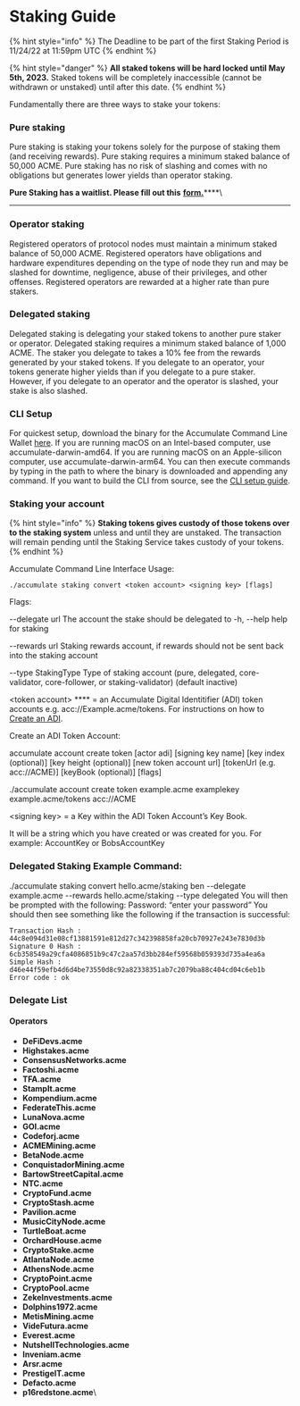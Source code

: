 # Staking Guide

{% hint style="info" %}
The Deadline to be part of the first Staking Period is 11/24/22 at 11:59pm UTC
{% endhint %}

{% hint style="danger" %}
**All staked tokens will be hard locked until May 5th, 2023.** Staked tokens will be completely inaccessible (cannot be withdrawn or unstaked) until after this date.
{% endhint %}

Fundamentally there are three ways to stake your tokens:&#x20;

### **Pure staking**&#x20;

Pure staking is staking your tokens solely for the purpose of staking them (and receiving rewards). Pure staking requires a minimum staked balance of 50,000 ACME. Pure staking has no risk of slashing and comes with no obligations but generates lower yields than operator staking.

**Pure Staking has a waitlist. Please fill out this** [**form.**](https://forms.gle/W8cThDbS9xT2VBc89)****\
****

### **Operator staking**&#x20;

Registered operators of protocol nodes must maintain a minimum staked balance of 50,000 ACME. Registered operators have obligations and hardware expenditures depending on the type of node they run and may be slashed for downtime, negligence, abuse of their privileges, and other offenses. Registered operators are rewarded at a higher rate than pure stakers.

### **Delegated staking**&#x20;

Delegated staking is delegating your staked tokens to another pure staker or operator. Delegated staking requires a minimum staked balance of 1,000 ACME. The staker you delegate to takes a 10% fee from the rewards generated by your staked tokens. If you delegate to an operator, your tokens generate higher yields than if you delegate to a pure staker. However, if you delegate to an operator and the operator is slashed, your stake is also slashed.

### **CLI Setup**&#x20;

For quickest setup, download the binary for the Accumulate Command Line Wallet [here](https://gitlab.com/accumulatenetwork/core/wallet/-/jobs/artifacts/v0.3.3/browse?job=build%20binaries). If you are running macOS on an Intel-based computer, use accumulate-darwin-amd64. If you are running macOS on an Apple-silicon computer, use accumulate-darwin-arm64. You can then execute commands by typing in the path to where the binary is downloaded and appending any command. If you want to build the CLI from source, see the [CLI setup guide](https://docs.accumulatenetwork.io/accumulate/cli/cli-setup).

### Staking your account

{% hint style="info" %}
**Staking tokens gives custody of those tokens over to the staking system** unless and until they are unstaked. The transaction will remain pending until the Staking Service takes custody of your tokens.
{% endhint %}

Accumulate Command Line Interface Usage:

```
./accumulate staking convert <token account> <signing key> [flags]
```

Flags:&#x20;

\--delegate url The account the stake should be delegated to -h, --help help for staking&#x20;

\--rewards url Staking rewards account, if rewards should not be sent back into the staking account&#x20;

\--type StakingType Type of staking account (pure, delegated, core-validator, core-follower, or staking-validator) (default inactive)

\<token account> **** = an Accumulate Digital Identitifier (ADI) token accounts e.g. acc://Example.acme/tokens. For instructions on how to [Create an ADI](https://docs.accumulatenetwork.io/accumulate/tutorials/create-an-adi-via-cli).

Create an ADI Token Account:&#x20;

accumulate account create token \[actor adi] \[signing key name] \[key index (optional)] \[key height (optional)] \[new token account url] \[tokenUrl (e.g. acc://ACME)] \[keyBook (optional)] \[flags]&#x20;

./accumulate account create token example.acme examplekey example.acme/tokens acc://ACME

\<signing key> = a Key within the ADI Token Account’s Key Book.

It will be a string which you have created or was created for you. For example: AccountKey or BobsAccountKey

### **Delegated Staking Example Command:**

./accumulate staking convert hello.acme/staking ben --delegate example.acme --rewards hello.acme/staking --type delegated You will then be prompted with the following: Password: “enter your password” You should then see something like the following if the transaction is successful:

```
Transaction Hash : 44c8e094d31e08cf13881591e812d27c342398858fa20cb70927e243e7830d3b
Signature 0 Hash : 6cb358549a29cfa4086851b9c47c2aa57d3bb284ef59568b059393d735a4ea6a
Simple Hash : d46e44f59efb4d6d4be73550d8c92a82338351ab7c2079ba88c404cd04c6eb1b
Error code : ok
```

### **Delegate List**

#### Operators

* **DeFiDevs.acme**
* **Highstakes.acme**
* **ConsensusNetworks.acme**
* **Factoshi.acme**
* **TFA.acme**
* **StampIt.acme**
* **Kompendium.acme**
* **FederateThis.acme**
* **LunaNova.acme**
* **GOI.acme**
* **Codeforj.acme**
* **ACMEMining.acme**
* **BetaNode.acme**
* **ConquistadorMining.acme**
* **BartowStreetCapital.acme**
* **NTC.acme**
* **CryptoFund.acme**
* **CryptoStash.acme**
* **Pavilion.acme**
* **MusicCityNode.acme**
* **TurtleBoat.acme**
* **OrchardHouse.acme**
* **CryptoStake.acme**
* **AtlantaNode.acme**
* **AthensNode.acme**
* **CryptoPoint.acme**
* **CryptoPool.acme**
* **ZekeInvestments.acme**
* **Dolphins1972.acme**
* **MetisMining.acme**
* **VideFutura.acme**
* **Everest.acme**
* **NutshellTechnologies.acme**
* **Inveniam.acme**
* **Arsr.acme**
* **PrestigeIT.acme**
* **Defacto.acme**
* **p16redstone.acme**\
